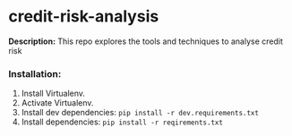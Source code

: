 # credit-risk-analysis
**Description:** This repo explores the tools and techniques to analyse credit risk

### Installation:
1. Install Virtualenv.
2. Activate Virtualenv.
3. Install dev dependencies: `pip install -r dev.requirements.txt`
4. Install dependencies: `pip install -r reqirements.txt`
